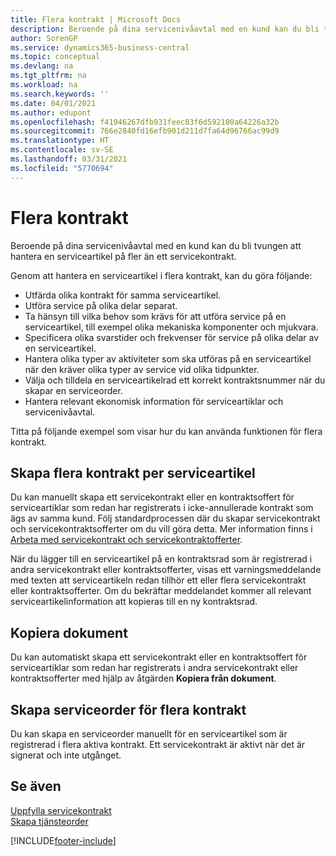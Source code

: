 ```yaml
---
title: Flera kontrakt | Microsoft Docs
description: Beroende på dina servicenivåavtal med en kund kan du bli tvungen att hantera en serviceartikel på fler än ett servicekontrakt.
author: SorenGP
ms.service: dynamics365-business-central
ms.topic: conceptual
ms.devlang: na
ms.tgt_pltfrm: na
ms.workload: na
ms.search.keywords: ''
ms.date: 04/01/2021
ms.author: edupont
ms.openlocfilehash: f41946267dfb931feec83f6d592100a64226a32b
ms.sourcegitcommit: 766e2840fd16efb901d211d7fa64d96766ac99d9
ms.translationtype: HT
ms.contentlocale: sv-SE
ms.lasthandoff: 03/31/2021
ms.locfileid: "5770694"
---
```

# <a name="multiple-contracts"></a>Flera kontrakt
Beroende på dina servicenivåavtal med en kund kan du bli tvungen att hantera en serviceartikel på fler än ett servicekontrakt.  
  
Genom att hantera en serviceartikel i flera kontrakt, kan du göra följande:  
  
* Utfärda olika kontrakt för samma serviceartikel.  
* Utföra service på olika delar separat.  
* Ta hänsyn till vilka behov som krävs för att utföra service på en serviceartikel, till exempel olika mekaniska komponenter och mjukvara.  
* Specificera olika svarstider och frekvenser för service på olika delar av en serviceartikel.  
* Hantera olika typer av aktiviteter som ska utföras på en serviceartikel när den kräver olika typer av service vid olika tidpunkter.  
* Välja och tilldela en serviceartikelrad ett korrekt kontraktsnummer när du skapar en serviceorder.  
* Hantera relevant ekonomisk information för serviceartiklar och servicenivåavtal.  
  
Titta på följande exempel som visar hur du kan använda funktionen för flera kontrakt.  
  
## <a name="creating-multiple-contracts-per-service-item"></a>Skapa flera kontrakt per serviceartikel  
Du kan manuellt skapa ett servicekontrakt eller en kontraktsoffert för serviceartiklar som redan har registrerats i icke-annullerade kontrakt som ägs av samma kund. Följ standardprocessen där du skapar servicekontrakt och servicekontraktsofferter om du vill göra detta. Mer information finns i [Arbeta med servicekontrakt och servicekontraktofferter](service-how-to-create-service-contracts-and-service-contract-quotes.md).  
  
När du lägger till en serviceartikel på en kontraktsrad som är registrerad i andra servicekontrakt eller kontraktsofferter, visas ett varningsmeddelande med texten att serviceartikeln redan tillhör ett eller flera servicekontrakt eller kontraktsofferter. Om du bekräftar meddelandet kommer all relevant serviceartikelinformation att kopieras till en ny kontraktsrad.  
  
## <a name="copying-documents"></a>Kopiera dokument  
Du kan automatiskt skapa ett servicekontrakt eller en kontraktsoffert för serviceartiklar som redan har registrerats i andra servicekontrakt eller kontraktsofferter med hjälp av åtgärden **Kopiera från dokument**.  
  
## <a name="creating-service-orders-for-multiple-contracts"></a>Skapa serviceorder för flera kontrakt  
Du kan skapa en serviceorder manuellt för en serviceartikel som är registrerad i flera aktiva kontrakt. Ett servicekontrakt är aktivt när det är signerat och inte utgånget.  
  
## <a name="see-also"></a>Se även  
[Uppfylla servicekontrakt](service-fulfill-service-contracts.md)  
[Skapa tjänsteorder](service-how-to-create-service-orders.md)  


[!INCLUDE[footer-include](includes/footer-banner.md)]